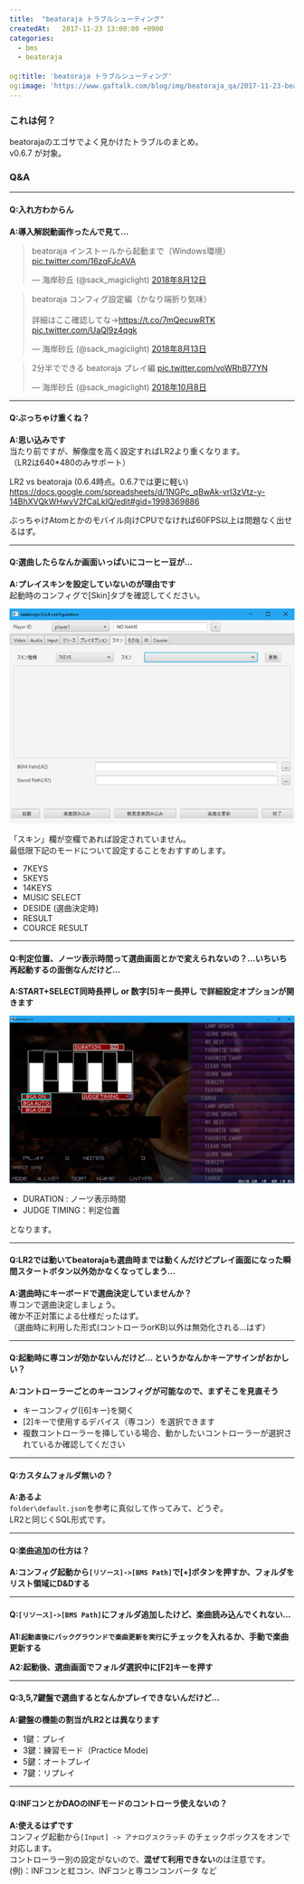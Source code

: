 ```yaml
---
title:  "beatoraja トラブルシューティング"
createdAt:   2017-11-23 13:00:00 +0900
categories: 
  - bms
  - beatoraja

og:title: 'beatoraja トラブルシューティング'
og:image: 'https://www.gaftalk.com/blog/img/beatoraja_qa/2017-11-23-beatoraja_qa1.png'
---
```


### これは何？

beatorajaのエゴサでよく見かけたトラブルのまとめ。  
v0.6.7 が対象。

### Q&A
***

#### Q:入れ方わからん

**A:導入解説動画作ったんで見て…**  

<blockquote class="twitter-tweet" data-lang="ja"><p lang="ja" dir="ltr">beatoraja インストールから起動まで（Windows環境） <a href="https://t.co/16zqFJcAVA">pic.twitter.com/16zqFJcAVA</a></p>&mdash; 海岸砂丘 (@sack_magiclight) <a href="https://twitter.com/sack_magiclight/status/1028612578719592448?ref_src=twsrc%5Etfw">2018年8月12日</a></blockquote>

<blockquote class="twitter-tweet" data-lang="ja"><p lang="ja" dir="ltr">beatoraja コンフィグ設定編（かなり端折り気味）<br><br>詳細はここ確認してな→<a href="https://t.co/7mQecuwRTK">https://t.co/7mQecuwRTK</a> <a href="https://t.co/UaQl9z4qgk">pic.twitter.com/UaQl9z4qgk</a></p>&mdash; 海岸砂丘 (@sack_magiclight) <a href="https://twitter.com/sack_magiclight/status/1029019509946867719?ref_src=twsrc%5Etfw">2018年8月13日</a></blockquote>

<blockquote class="twitter-tweet" data-lang="ja"><p lang="ja" dir="ltr">2分半でできる beatoraja プレイ編 <a href="https://t.co/voWRhB77YN">pic.twitter.com/voWRhB77YN</a></p>&mdash; 海岸砂丘 (@sack_magiclight) <a href="https://twitter.com/sack_magiclight/status/1049313119690838017?ref_src=twsrc%5Etfw">2018年10月8日</a></blockquote>

***

#### Q:ぶっちゃけ重くね？

**A:思い込みです**  
当たり前ですが、解像度を高く設定すればLR2より重くなります。  
（LR2は640*480のみサポート）

LR2 vs beatoraja (0.6.4時点。0.6.7では更に軽い)
https://docs.google.com/spreadsheets/d/1NGPc_qBwAk-vrl3zVtz-y-14BhXVQkWHwyV2fCaLkIQ/edit#gid=1998369886

ぶっちゃけAtomとかのモバイル向けCPUでなければ60FPS以上は問題なく出せるはず。

***
#### Q:選曲したらなんか画面いっぱいにコーヒー豆が…

**A:プレイスキンを設定していないのが理由です**  
起動時のコンフィグで[Skin]タブを確認してください。

![](/blog/img/2017-11-23-beatoraja_qa1.png)

「スキン」欄が空欄であれば設定されていません。  
最低限下記のモードについて設定することをおすすめします。
* 7KEYS
* 5KEYS
* 14KEYS
* MUSIC SELECT
* DESIDE (選曲決定時)
* RESULT
* COURCE RESULT

***
#### Q:判定位置、ノーツ表示時間って選曲画面とかで変えられないの？…いちいち再起動するの面倒なんだけど…

**A:START+SELECT同時長押し or 数字[5]キー長押し で詳細設定オプションが開きます**  

![](/blog/img/2017-11-23-beatoraja_qa2.png)

* DURATION : ノーツ表示時間
* JUDGE TIMING：判定位置

となります。

***
#### Q:LR2では動いてbeatorajaも選曲時までは動くんだけどプレイ画面になった瞬間スタートボタン以外効かなくなってしまう…

**A:選曲時にキーボードで選曲決定していませんか？**  
専コンで選曲決定しましょう。  
確か不正対策による仕様だったはず。  
（選曲時に利用した形式(コントローラorKB)以外は無効化される…はず）

***
#### Q:起動時に専コンが効かないんだけど… というかなんかキーアサインがおかしい？

**A:コントローラーごとのキーコンフィグが可能なので、まずそこを見直そう**  
* キーコンフィグ([6]キー)を開く
* [2]キーで使用するデバイス（専コン）を選択できます
* 複数コントローラーを挿している場合、動かしたいコントローラーが選択されているか確認してください

***
#### Q:カスタムフォルダ無いの？

**A:あるよ**  
`folder\default.json`を参考に真似して作ってみて、どうぞ。  
LR2と同じくSQL形式です。

***
#### Q:楽曲追加の仕方は？

**A:コンフィグ起動から`[リソース]->[BMS Path]`で[+]ボタンを押すか、フォルダをリスト領域にD&Dする**  

***
#### Q:`[リソース]->[BMS Path]`にフォルダ追加したけど、楽曲読み込んでくれない…

**A1:`起動直後にバックグラウンドで楽曲更新を実行`にチェックを入れるか、手動で楽曲更新する**  

**A2:起動後、選曲画面でフォルダ選択中に[F2]キーを押す**  

***
#### Q:3,5,7鍵盤で選曲するとなんかプレイできないんだけど…

**A:鍵盤の機能の割当がLR2とは異なります**  

* 1鍵：プレイ
* 3鍵：練習モード（Practice Mode)
* 5鍵：オートプレイ
* 7鍵：リプレイ

***
#### Q:INFコンとかDAOのINFモードのコントローラ使えないの？

**A:使えるはずです**  
コンフィグ起動から`[Input] -> アナログスクラッチ` のチェックボックスをオンで対応します。  
コントローラー別の設定がないので、**混ぜて利用できない**のは注意です。  
(例)：INFコンと虹コン、INFコンと専コンコンバータ など

